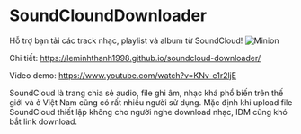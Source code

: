 # SoundCloundDownloader
Hỗ trợ bạn tải các track nhạc, playlist và album từ SoundCloud!
![Minion](https://leminhthanh1998.github.io/soundcloud-downloader/images/banner.jpg)

Chi tiết: https://leminhthanh1998.github.io/soundcloud-downloader/

Video demo: https://www.youtube.com/watch?v=KNv-e1r2ljE

SoundCloud là trang chia sẻ audio, file ghi âm, nhạc khá phổ biến trên thế giới và ở Việt Nam cũng có rất nhiều người sử dụng. 
Mặc định khi upload file SoundCloud thiết lập không cho người nghe download nhạc, IDM cũng khó bắt link download.
